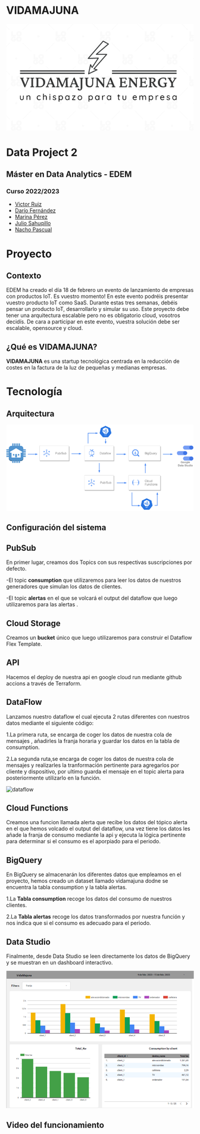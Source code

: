 # VIDAMAJUNA

![LOGO](./00_tmp/Imagenes/logo_vidamajuna.png)

# Data Project 2
## Máster en Data Analytics - EDEM
### Curso 2022/2023

- [Victor Ruiz](https://www.linkedin.com/in/vruizext/)
- [Darío Fernández](https://www.linkedin.com/in/dar%C3%ADo-fern%C3%A1ndez-fern%C3%A1ndez/)
- [Marina Pérez](https://www.linkedin.com/in/marinaperezbarber/)
- [Julio Sahuqillo](https://www.linkedin.com/in/juliosahuquillohuerta/)
- [Nacho Pascual](https://www.linkedin.com/in/nacho-pascual/)

# Proyecto
## Contexto
EDEM ha creado el día 18 de febrero un evento de lanzamiento de empresas con productos IoT. Es vuestro momento! En este evento podréis presentar vuestro producto IoT como SaaS. Durante estas tres semanas, debéis pensar un producto IoT, desarrollarlo y simular su uso. Este proyecto debe tener una arquitectura escalable pero no es obligatorio cloud, vosotros decidís. De cara a participar en este evento, vuestra solución debe ser escalable, opensource y cloud.

## ¿Qué es VIDAMAJUNA?

**VIDAMAJUNA** es una startup tecnológica centrada en la reducción de costes en la factura de la luz de pequeñas y medianas empresas.
 

# Tecnología
## Arquitectura

![ARQUITECTURA](./00_tmp/Imagenes/arquitectura.png)


## Configuración del sistema

## **PubSub**
En primer lugar, creamos dos Topics con sus respectivas suscripciones por defecto. 

-El topic **consumption** que utilizaremos para leer los datos de nuestros generadores que simulan los datos de clientes.

-El topic **alertas** en el que se volcará el output del dataflow que luego utilizaremos para las alertas .

 ## **Cloud Storage**

Creamos un **bucket** único que luego utilizaremos para construir el Dataflow Flex Template.

 ## **API**
 
 Hacemos el deploy de nuestra api en google cloud run mediante github accions a través de Terraform.

 ## **DataFlow**

Lanzamos nuestro dataflow el cual ejecuta 2 rutas diferentes con nuestros datos mediante el siguiente código:



1.La primera ruta, se encarga de coger los datos de nuestra cola de mensajes , añadirles la franja horaria y guardar los datos en la tabla de consumption.

2.La segunda ruta,se encarga de coger los datos de nuestra cola de mensajes y realizarles la tranformación pertinente para agregarlos por cliente y dispositivo, por ultimo guarda el mensaje en el topic alerta para posteriormente utilizarlo en la función.

![dataflow](./00_tmp/Imagenes/dataflow.png)

 ## **Cloud Functions**

Creamos una funcion llamada alerta que recibe los datos del tópico alerta en el que hemos volcado el output del dataflow, una vez tiene los datos les añade la franja de consumo mediante la api y ejecuta la lógica pertinente para determinar si el consumo es el aporpiado para el periodo.


 ## **BigQuery**

En BigQuery se almacenarán los diferentes datos que empleamos en el proyecto, hemos creado un dataset llamado vidamajuna dodne se encuentra la tabla consumption y la tabla alertas.

1.La **Tabla consumption** recoge los datos del consumo de nuestros clientes.

2.La **Tabla alertas**  recoge los datos transformados por nuestra función y nos indica que si el consumo es adecuado para el periodo.


 ## **Data Studio**

Finalmente, desde Data Studio se leen directamente los datos de BigQuery y se muestran en un dashboard interactivo.

![DATASTUDIO](./00_tmp/Imagenes/visualizacion.png)


 ## **Video del funcionamiento**
